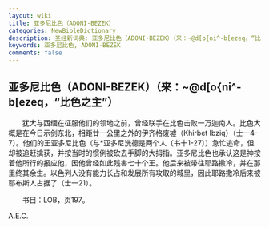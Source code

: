 ```yaml
---
layout: wiki
title: 亚多尼比色（ADONI-BEZEK）
categories: NewBibleDictionary
description: 圣经新词典: 亚多尼比色（ADONI-BEZEK）（来：~@d[o{ni^-b[ezeq，“比色之主”）
keywords: 亚多尼比色, ADONI-BEZEK
comments: false
---
```


## 亚多尼比色（ADONI-BEZEK）（来：~@d[o{ni^-b[ezeq，“比色之主”）

　　犹大与西缅在征服他们的领地之前，曾经联手在比色击败一万迦南人。比色大概是在今日示剑东北，相距廿一公里之外的伊齐格废墟（Khirbet Ibziq）（士一4-7）。他们的王亚多尼比色（与*亚多尼洗德是两个人〔书十1-27〕）急忙逃命，但却被追赶擒获，并按当时的惯例被砍去手脚的大拇指。亚多尼比色也承认这是神按着他所行的报应他，因他曾经如此残害七十个王。他后来被带往耶路撒冷，并在那里终其余生。以色列人没有能力长占和发展所有攻取的城里，因此耶路撒冷后来被耶布斯人占据了（士一21）。

　　书目：LOB，页197。

A.E.C.








